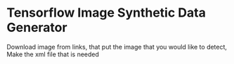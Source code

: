 # Tensorflow Image Synthetic Data Generator
Download image from links, that put the image that you would like to detect, Make the xml file that is needed
